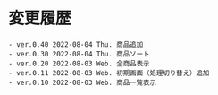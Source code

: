 # 変更履歴

	- ver.0.40 2022-08-04 Thu. 商品追加
	- ver.0.30 2022-08-04 Thu. 商品ソート
	- ver.0.20 2022-08-03 Web. 全商品表示
	- ver.0.11 2022-08-03 Web. 初期画面（処理切り替え）追加
	- ver.0.10 2022-08-03 Web. 商品一覧表示
